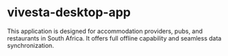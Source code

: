# vivesta-desktop-app
This application is designed for accommodation providers, pubs, and restaurants in South Africa. It offers full offline capability and seamless data synchronization.
